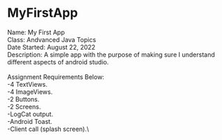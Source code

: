 # MyFirstApp
Name: My First App\
Class: Andvanced Java Topics\
Date Started: August 22, 2022\
Description: A simple app with the purpose of making sure I understand different aspects of android studio.\
\
Assignment Requirements Below:\
-4 TextViews.\
-4 ImageViews.\
-2 Buttons.\
-2 Screens.\
-LogCat output.\
-Android Toast.\
-Client call (splash screen).\
